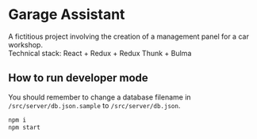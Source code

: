 # Garage Assistant
A fictitious project involving the creation of a management panel for a car workshop.  
Technical stack: React + Redux + Redux Thunk + Bulma

## How to run developer mode

You should remember to change a database filename in `/src/server/db.json.sample` to `/src/server/db.json`.

```javascript
npm i
npm start
```
